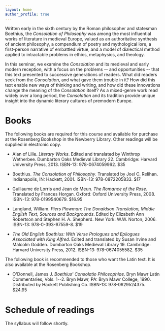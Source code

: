 ```yaml
---
layout: home
author_profile: true
---
```



Written early in the sixth century by the Roman philosopher and statesman Boethius, the *Consolation of Philosophy* was among the most influential works of literature in medieval Europe, valued as an authoritative synthesis of ancient philosophy, a compendium of poetry and mythological lore, a first-person narrative of embattled virtue, and a model of dialectical method applied to intractable problems in ethics, metaphysics, and theology.

In this seminar, we examine the *Consolation* and its medieval and early modern reception, with a focus on the problems -- and opportunities -- that this text presented to successive generations of readers. 
What did readers seek from the *Consolation*, and what gave them trouble in it? 
How did this text enable new ways of thinking and writing, and how did these innovations change the meaning of the *Consolation* itself? 
As a mixed-genre work read widely over a long period, the *Consolation* and its tradition provide unique insight into the dynamic literary cultures of premodern Europe.

# Books
The following books are required for this course and available for purchase at the Rosenberg Bookshop in the Newberry Library. 
Other readings will be supplied in electronic copy.

* Alan of Lille. 
*Literary Works*. 
Edited and translated by Winthrop Wetherbee. 
Dumbarton Oaks Medieval Library 22. 
Cambridge: Harvard University Press, 2013.
ISBN-13: 978-0674059962. 
\$35

* Boethius. 
*The Consolation of Philosophy*. 
Translated by Joel C. Relihan. 
Indianapolis, IN: Hackett, 2001.
ISBN-13: 978-0872205833.
\$17

* Guillaume de Lorris and Jean de Meun. 
*The Romance of the Rose*. 
Translated by Frances Horgan. 
Oxford: Oxford University Press, 2008.
ISBN-13: 978-0199540679. 
\$16.95

* Langland, William.
*Piers Plowman: The Donaldson Translation, Middle English Text, Sources and Backgrounds*.
Edited by Elizabeth Ann Robertson and Stephen H. A. Shepherd. 
New York: W.W. Norton, 2006. 
ISBN-13: 978-0-393-97559-8.
\$19

* *The Old English Boethius: With Verse Prologues and Epilogues Associated with King Alfred*.
Edited and translated by Susan Irvine and Malcolm Godden. 
Dumbarton Oaks Medieval Library 19.
Cambridge: Harvard University Press, 2012.
ISBN-13: 978-0674055582. 
\$35

The following book is recommended to those who want the Latin text. 
It is also available at the Rosenberg Bookshop. 

* O'Donnell, James J. 
*Boethius' Consolatio Philosophiae*. 
Bryn Mawr Latin Commentaries, Vols. 1--2. 
Bryn Mawr, PA: Bryn Mawr College, 1990.
Distributed by Hackett Publishing Co.
ISBN-13: 978-0929524375.
\$24.95


<!--A research bibliography is available for browsing on zotero:
<https://www.zotero.org/groups/boethius_dcp/items>

This bibliography also supplies full citations for the secondary
literature on the syllabus below.
-->

# Schedule of readings
The syllabus will follow shortly. 

<!--
## Week 1 (January 11)
Boethius, *Consolation*

## Week 2 (January 18)
Boethius, *Consolation*, whole.
(presentations)
Viewing of collection items

> We will need to decide presentation topics this week or next.

## Week 3 (January 25)
*The Old English Boethius*

## Week 4 (February 1)
Commentaries and textual history

L. Nauta, "The Latin commentary tradition, 800--1700" (2009); 
; A. Minnis and L. Nauta, "*More Platonico loquitur*" (1993).

## Week 5 (Febraury 8)
Alan of Lille, *The Complaint of Nature* and *Anticlaudianus* (*c*. 1160--70)

## Week 6 (February 15)
Guillaume de Lorris and Jean de Meun, *The Romance of the Rose*
(1220s/30s?, 1270s), omitting the speeches of Ami and La Vieille

Christine de Pizan, from "The debate on *The Romance of the Rose*," *The Path of Long Study*

## Week 7 (February 22)
*Piers Plowman*

## Week 8 (March 1)
Thomas More, 
Lipsius, 
and a second viewing of collection

## Week 9 (March 8)
**conflict**

## Week 10 (March 15)
Translations
-->